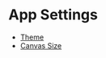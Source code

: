 # App Settings

- [Theme](/build-ui/reference/app-settings/app-theming)
- [Canvas Size](/build-ui/reference/app-settings/application-layout)